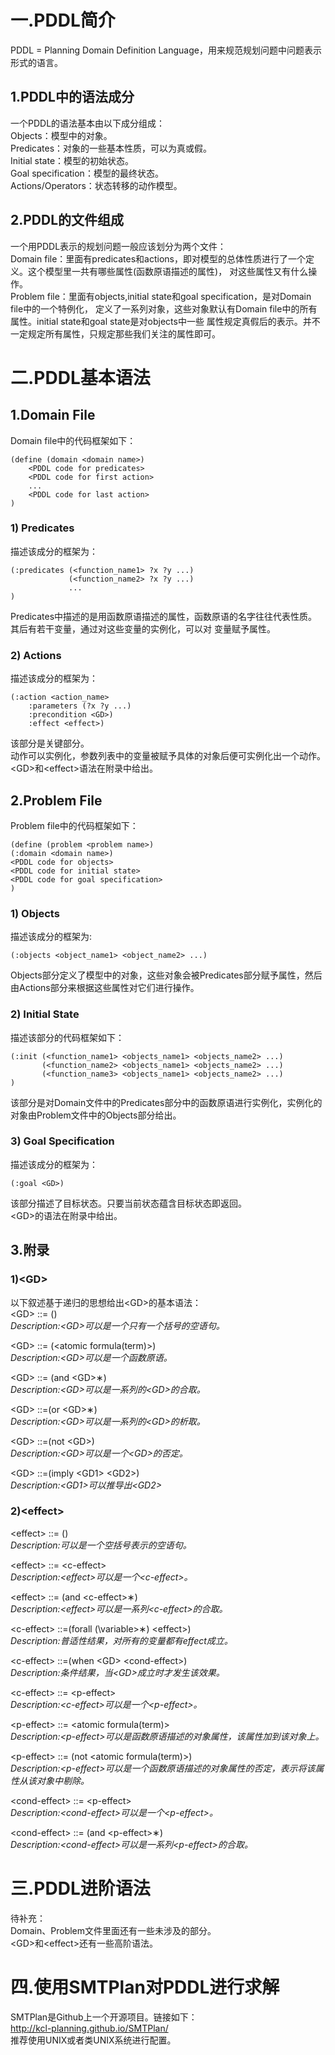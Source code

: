 # 一.PDDL简介  
PDDL = Planning Domain Definition Language，用来规范规划问题中问题表示形式的语言。  
## 1.PDDL中的语法成分
一个PDDL的语法基本由以下成分组成：  
Objects：模型中的对象。  
Predicates：对象的一些基本性质，可以为真或假。  
Initial state：模型的初始状态。  
Goal specification：模型的最终状态。  
Actions/Operators：状态转移的动作模型。
## 2.PDDL的文件组成
一个用PDDL表示的规划问题一般应该划分为两个文件：  
Domain file：里面有predicates和actions，即对模型的总体性质进行了一个定义。这个模型里一共有哪些属性(函数原语描述的属性)，
对这些属性又有什么操作。  
Problem file：里面有objects,initial state和goal specification，是对Domain file中的一个特例化，
定义了一系列对象，这些对象默认有Domain file中的所有属性。initial state和goal state是对objects中一些
属性规定真假后的表示。并不一定规定所有属性，只规定那些我们关注的属性即可。  
# 二.PDDL基本语法
## 1.Domain File
Domain file中的代码框架如下：
```pddl
(define (domain <domain name>)
    <PDDL code for predicates>
    <PDDL code for first action>
    ...
    <PDDL code for last action>
)
```
### 1) Predicates
描述该成分的框架为：
```pddl
(:predicates (<function_name1> ?x ?y ...)
             (<function_name2> ?x ?y ...)
             ...
)
```
Predicates中描述的是用函数原语描述的属性，函数原语的名字往往代表性质。其后有若干变量，通过对这些变量的实例化，可以对
变量赋予属性。  
### 2) Actions  
描述该成分的框架为：
```pddl
(:action <action_name> 
    :parameters (?x ?y ...)
    :precondition <GD>)
    :effect <effect>)
```
该部分是关键部分。  
动作可以实例化，参数列表中的变量被赋予具体的对象后便可实例化出一个动作。  
\<GD>和\<effect>语法在附录中给出。
## 2.Problem File
Problem file中的代码框架如下：
```pddl
(define (problem <problem name>)
(:domain <domain name>)
<PDDL code for objects>
<PDDL code for initial state>
<PDDL code for goal specification>
)
```
### 1) Objects
描述该成分的框架为:
```pddl
(:objects <object_name1> <object_name2> ...)
```
Objects部分定义了模型中的对象，这些对象会被Predicates部分赋予属性，然后由Actions部分来根据这些属性对它们进行操作。
### 2) Initial State
描述该部分的代码框架如下：
```pddl
(:init (<function_name1> <objects_name1> <objects_name2> ...)
       (<function_name2> <objects_name1> <objects_name2> ...)
       (<function_name3> <objects_name1> <objects_name2> ...) 
)
```
该部分是对Domain文件中的Predicates部分中的函数原语进行实例化，实例化的对象由Problem文件中的Objects部分给出。
### 3) Goal Specification
描述该成分的框架为：
```pddl
(:goal <GD>)
```
该部分描述了目标状态。只要当前状态蕴含目标状态即返回。  
\<GD>的语法在附录中给出。
## 3.附录
### 1)\<GD>
以下叙述基于递归的思想给出\<GD>的基本语法：  
\<GD> ::= ()  
_Description:\<GD>可以是一个只有一个括号的空语句。_  

\<GD> ::= (<atomic formula(term)>)  
_Description:\<GD>可以是一个函数原语。_  

\<GD> ::= (and \<GD>∗)  
_Description:\<GD>可以是一系列的\<GD>的合取。_  

\<GD> ::=(or \<GD>∗)  
_Description:\<GD>可以是一系列的\<GD>的析取。_  

\<GD> ::=(not \<GD>)  
_Description:\<GD>可以是一个\<GD>的否定。_  

\<GD> ::=(imply \<GD1> \<GD2>)  
_Description:\<GD1>可以推导出\<GD2>_  

### 2)\<effect>
\<effect> ::= ()  
_Description:<effect>可以是一个空括号表示的空语句。_

\<effect> ::= \<c-effect>  
_Description:\<effect>可以是一个\<c-effect>。_ 

\<effect> ::= (and \<c-effect>∗)  
_Description:\<effect>可以是一系列\<c-effect>的合取。_  

\<c-effect> ::=(forall (\variable>∗) \<effect>)  
_Description:普适性结果，对所有的变量都有effect成立。_  

\<c-effect> ::=(when \<GD> \<cond-effect>)  
_Description:条件结果，当\<GD>成立时才发生该效果。_

\<c-effect> ::= \<p-effect>  
_Description:\<c-effect>可以是一个\<p-effect>。_

\<p-effect> ::= \<atomic formula(term)>  
_Description:\<p-effect>可以是函数原语描述的对象属性，该属性加到该对象上。_  

\<p-effect> ::= (not \<atomic formula(term)>)  
_Description:\<p-effect>可以是一个函数原语描述的对象属性的否定，表示将该属性从该对象中剔除。_

\<cond-effect> ::= \<p-effect>  
_Description:\<cond-effect>可以是一个\<p-effect>。_

\<cond-effect> ::= (and \<p-effect>∗)  
_Description:\<cond-effect>可以是一系列\<p-effect>的合取。_
 
# 三.PDDL进阶语法

待补充：  
Domain、Problem文件里面还有一些未涉及的部分。  
\<GD>和\<effect>还有一些高阶语法。
 
# 四.使用SMTPlan对PDDL进行求解
SMTPlan是Github上一个开源项目。链接如下：  
http://kcl-planning.github.io/SMTPlan/  
推荐使用UNIX或者类UNIX系统进行配置。  
